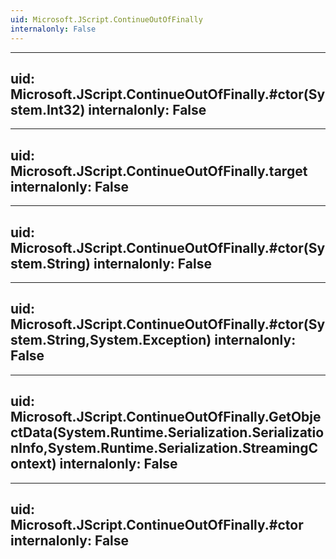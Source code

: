 ```yaml
---
uid: Microsoft.JScript.ContinueOutOfFinally
internalonly: False
---
```


---
uid: Microsoft.JScript.ContinueOutOfFinally.#ctor(System.Int32)
internalonly: False
---

---
uid: Microsoft.JScript.ContinueOutOfFinally.target
internalonly: False
---

---
uid: Microsoft.JScript.ContinueOutOfFinally.#ctor(System.String)
internalonly: False
---

---
uid: Microsoft.JScript.ContinueOutOfFinally.#ctor(System.String,System.Exception)
internalonly: False
---

---
uid: Microsoft.JScript.ContinueOutOfFinally.GetObjectData(System.Runtime.Serialization.SerializationInfo,System.Runtime.Serialization.StreamingContext)
internalonly: False
---

---
uid: Microsoft.JScript.ContinueOutOfFinally.#ctor
internalonly: False
---
